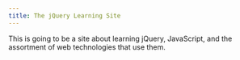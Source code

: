 ```yaml
---
title: The jQuery Learning Site
---
```


This is going to be a site about learning jQuery, JavaScript, and the assortment of web technologies that use them.


